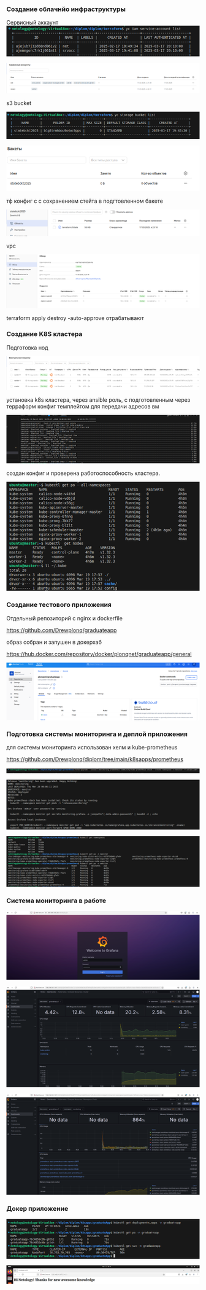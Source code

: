 ### Создание облачнйо инфраструктуры

Сервисный аккаунт
![alt text](img/image.png)

![alt text](img/image-1.png)

s3 bucket

![alt text](img/image-2.png)

![alt text](img/image-3.png)

тф конфиг с с сохранением стейта в подгтовленном бакете

![alt text](img/image-4.png)

vpc

![alt text](img/image-5.png)

terraform apply destroy -auto-approve отрабатывают

### Создание K8S кластера

Подготовка нод

![alt text](img/image-6.png)

установка k8s кластера, через ansible роль, с подготовленным через терраформ конфиг темплейтом для передачи адресов вм


![alt text](img/image-7.png)

создан конфиг и проверена работоспособность кластера.

![alt text](img/image-8.png)


### Создание тестового приложения

Отдельный репозиторий с nginx и dockerfile

https://github.com/Drewplonq/graduateapp


образ собран и  запушен в докерхаб

https://hub.docker.com/repository/docker/plonqnet/graduateapp/general

![alt text](img/image-9.png)


### Подготовка cистемы мониторинга и деплой приложения

для системы мониторинга использован хелм и  kube-prometheus

https://github.com/Drewplonq/diplom/tree/main/k8sapps/prometheus

![alt text](img/image-10.png)

![alt text](img/image-11.png)

![alt text](img/image-12.png)

### Система мониторинга в работе

![alt text](img/image-13.png)

![alt text](img/image-14.png)

![alt text](img/image-15.png)


### Докер приложение

![alt text](img/image-16.png)

![alt text](img/image-17.png)

